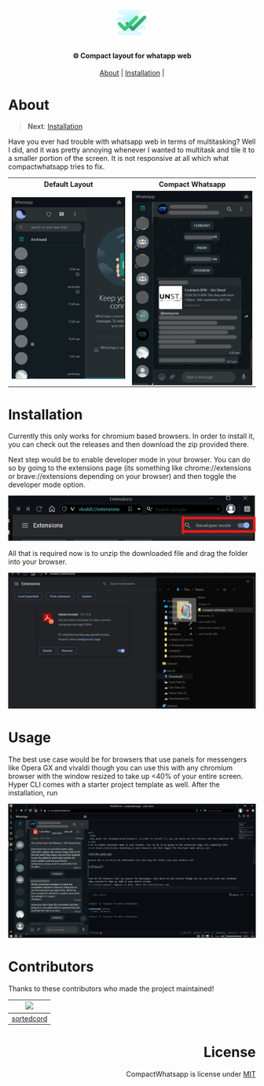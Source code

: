 <h1 align="center">
  <img src="icons/icon48.png" height="64" alt="hypecli">
</h1>

<h4 align="center">⚙ Compact layout for whatapp web</h4>

<p align="center">
  <a href="#about">About</a> | 
  <a href="#installation">Installation</a> | 
  <!-- <a href="#usage">Usage</a> | 
  <a href="#features">Features</a> | 
  <a href="#contributors">Contributors</a> |
  <a href="#license">License</a> -->
</p> 

# About

> **Next**: [Installation](#installation)

Have you ever had trouble with whatsapp web in terms of multitasking? Well I did, and it was pretty annoying whenever I wanted to multitask and tile it to a smaller portion of the screen. It is not responsive at all which what compactwhatsapp tries to fix.

<table>
    <tr>
        <th>Default Layout
        <th>Compact Whatsapp
    </tr>
    <tr>
        <td><img align="center" src="screenshots/default.png" />
        <td><img align="center" src="screenshots/wscompact.png" />
    <tr>
</table>

<div id="installation">
  <h1> Installation </h1>
  <p>Currently this only works for chromium based browsers. In order to install it, you can check out the releases and then download the zip provided there.</p>
  <p>Next step would be to enable developer mode in your browser. You can do so by going to the extensions page (its something like chrome://extensions or brave://extensions depending on your browser) and then toggle the developer mode option.</p>

  ![devmode](screenshots/dev_mode.png)

  <p>All that is required now is to unzip the downloaded file and drag the folder into your browser.</p>

  ![drag](screenshots/drag.gif)
</div>

# Usage
The best use case would be for browsers that use panels for messengers like Opera GX and vivaldi though you can use this with any chromium browser with the window resized to take up <40% of your entire screen.
Hyper CLI comes with a starter project template as well. After the installation, run 

![usage](screenshots/usage.png)


# Contributors
<!-- > For contirbuting, see [CONTRIBUTING.md](https://github.com/serumstudio/hype/tree/main/CONTRIBUTING.md) -->

Thanks to these contributors who made the project maintained!

| ![](https://github.com/sortedcord.png?size=50)   |
|:-------------------------------------------:|
| [sortedcord](https://www.github.com/sortedcord)     |

<div align="right" id="license">
  <h1> License </h1>
  <p> CompactWhatsapp is license under <a href="https://github.com/sortedcord/compactwhatsapp/blob/master/LICENSE">MIT</a> </p>
</div>